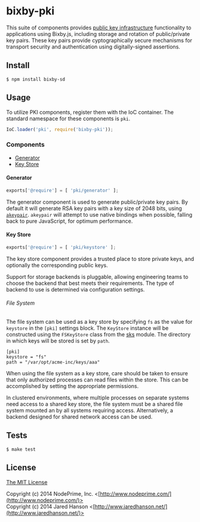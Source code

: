 # bixby-pki

This suite of components provides [public key infrastructure](http://en.wikipedia.org/wiki/Public_key_infrastructure)
functionality to applications using Bixby.js, including storage and rotation
of public/private key pairs.  These key pairs provide cyptographically secure
mechanisms for transport security and authentication using digitally-signed
assertions.

## Install

    $ npm install bixby-sd
    
## Usage

To utilize PKI components, register them with the IoC container.  The standard
namespace for these components is `pki`.

```javascript
IoC.loader('pki', require('bixby-pki'));
```

### Components

  - [Generator](#generator)
  - [Key Store](#keystore)

#### Generator

```javascript
exports['@require'] = [ 'pki/generator' ];
```

The generator component is used to generate public/private key pairs.  By
default it will generate RSA key pairs with a key size of 2048 bits, using
[`akeypair`](https://github.com/quartzjer/akeypair).  `akeypair` will attempt
to use native bindings when possible, falling back to pure JavaScript, for
optimum performance.


#### Key Store

```javascript
exports['@require'] = [ 'pki/keystore' ];
```

The key store component provides a trusted place to store private keys, and
optionally the corresponding public keys.

Support for storage backends is pluggable, allowing engineering teams to
choose the backend that best meets their requirements.  The type of backend to
use is determined via configuration settings.

###### File System

The file system can be used as a key store by specifying `fs` as the value
for `keystore` in the `[pki]` settings block.  The `KeyStore` instance will be
constructed using the `FSKeyStore` class from the [sks](https://github.com/jaredhanson/node-sks)
module.  The directory in which keys will be stored is set by `path`.

```
[pki]
keystore = "fs"
path = "/var/opt/acme-inc/keys/aaa"
```

When using the file system as a key store, care should be taken to ensure that
only authorized processes can read files within the store.  This can be
accomplished by setting the appropriate permissions.

In clustered environments, where multiple processes on separate systems need
access to a shared key store, the file system must be a shared file system
mounted an by all systems requiring access.  Alternatively, a backend designed
for shared network access can be used.

## Tests

    $ make test

## License

[The MIT License](http://opensource.org/licenses/MIT)

Copyright (c) 2014 NodePrime, Inc. <[http://www.nodeprime.com/](http://www.nodeprime.com/)>  
Copyright (c) 2014 Jared Hanson <[http://www.jaredhanson.net/](http://www.jaredhanson.net/)>
